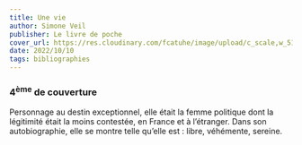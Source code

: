 ```yaml
---
title: Une vie
author: Simone Veil
publisher: Le livre de poche
cover_url: https://res.cloudinary.com/fcatuhe/image/upload/c_scale,w_512/v1711899163/raphaele-rodellar.fr/bibliotheque/9782253127765.jpg
date: 2022/10/10
tags: bibliographies
---
```


### 4<sup>ème</sup> de couverture

Personnage au destin exceptionnel, elle était la femme politique dont la légitimité était la moins contestée, en France et à l’étranger.
Dans son autobiographie, elle se montre telle qu’elle est : libre, véhémente, sereine.

